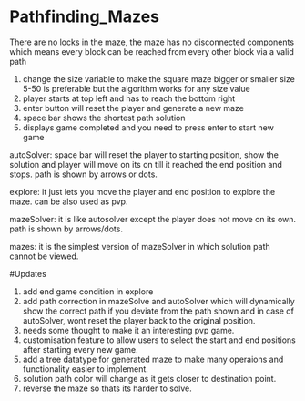 # Pathfinding_Mazes

There are no locks in the maze, the maze has no disconnected components which means every block can be reached
from every other block via a valid path
1. change the size variable to make the square maze bigger or smaller
size 5-50 is preferable but the algorithm works for any size value
2. player starts at top left and has to reach the bottom right
3. enter button will reset the player and generate a new maze
4. space bar shows the shortest path solution
5. displays game completed and you need to press enter to start new game

autoSolver: space bar will reset the player to starting position, show the solution and player will move on its on
till it reached the end position and stops. path is shown by arrows or dots.

explore: it just lets you move the player and end position to explore the maze. can be also used as pvp.

mazeSolver: it is like autosolver except the player does not move on its own. path is shown by arrows/dots.

mazes: it is the simplest version of mazeSolver in which solution path cannot be viewed.

#Updates
1. add end game condition in explore
2. add path correction in mazeSolve and autoSolver which will dynamically show the correct path if you deviate from the
path shown and in case of autoSolver, wont reset the player back to the original position.
3. needs some thought to make it an interesting pvp game.
4. customisation feature to allow users to select the start and end positions after starting every new game.
5. add a tree datatype for generated maze to make many operaions and functionality easier to implement.
6. solution path color will change as it gets closer to destination point.
7. reverse the maze so thats its harder to solve.

